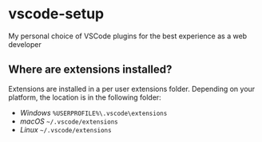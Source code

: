# vscode-setup
My personal choice of VSCode plugins for the best experience as a web developer

## Where are extensions installed?
Extensions are installed in a per user extensions folder. Depending on your platform, the location is in the following folder:

- *Windows* ```%USERPROFILE%\.vscode\extensions```
- *macOS* ```~/.vscode/extensions```
- *Linux* ```~/.vscode/extensions```
